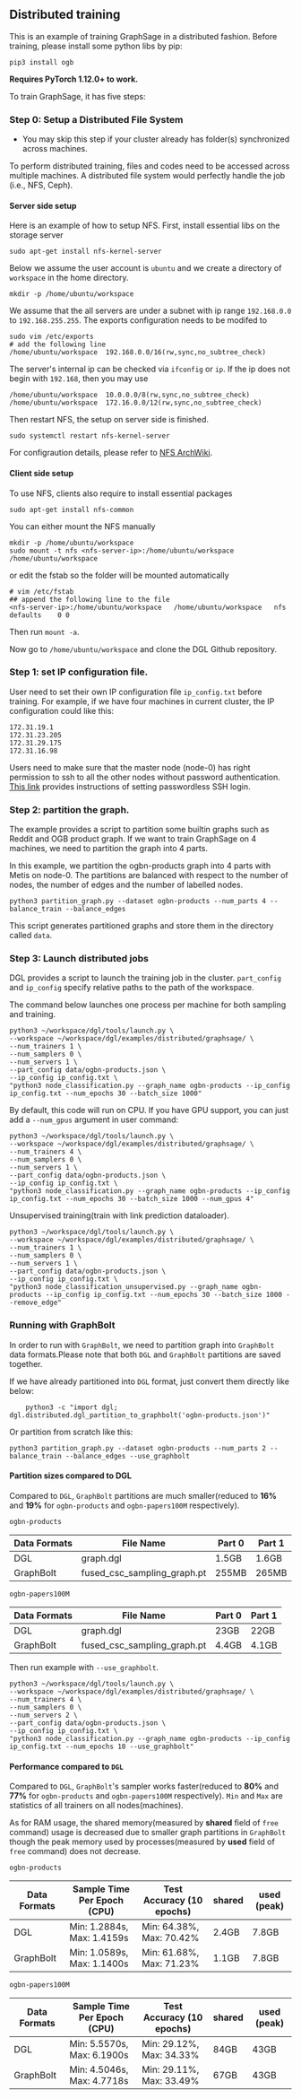 ## Distributed training

This is an example of training GraphSage in a distributed fashion. Before training, please install some python libs by pip:

```
pip3 install ogb
```

**Requires PyTorch 1.12.0+ to work.**

To train GraphSage, it has five steps:

### Step 0: Setup a Distributed File System
* You may skip this step if your cluster already has folder(s) synchronized across machines.

To perform distributed training, files and codes need to be accessed across multiple machines. A distributed file system would perfectly handle the job (i.e., NFS, Ceph).

#### Server side setup
Here is an example of how to setup NFS. First, install essential libs on the storage server

```
sudo apt-get install nfs-kernel-server
```

Below we assume the user account is `ubuntu` and we create a directory of `workspace` in the home directory.

```
mkdir -p /home/ubuntu/workspace
```

We assume that the all servers are under a subnet with ip range `192.168.0.0` to `192.168.255.255`. The exports configuration needs to be modifed to

```
sudo vim /etc/exports
# add the following line
/home/ubuntu/workspace  192.168.0.0/16(rw,sync,no_subtree_check)
```

The server's internal ip can be checked  via `ifconfig` or `ip`. If the ip does not begin with `192.168`, then you may use

```
/home/ubuntu/workspace  10.0.0.0/8(rw,sync,no_subtree_check)
/home/ubuntu/workspace  172.16.0.0/12(rw,sync,no_subtree_check)
```

Then restart NFS, the setup on server side is finished.

```
sudo systemctl restart nfs-kernel-server
```

For configraution details, please refer to [NFS ArchWiki](https://wiki.archlinux.org/index.php/NFS).

#### Client side setup

To use NFS, clients also require to install essential packages

```
sudo apt-get install nfs-common
```

You can either mount the NFS manually

```
mkdir -p /home/ubuntu/workspace
sudo mount -t nfs <nfs-server-ip>:/home/ubuntu/workspace /home/ubuntu/workspace
```

or edit the fstab so the folder will be mounted automatically

```
# vim /etc/fstab
## append the following line to the file
<nfs-server-ip>:/home/ubuntu/workspace   /home/ubuntu/workspace   nfs   defaults	0 0
```

Then run `mount -a`.

Now go to `/home/ubuntu/workspace` and clone the DGL Github repository.

### Step 1: set IP configuration file.

User need to set their own IP configuration file `ip_config.txt` before training. For example, if we have four machines in current cluster, the IP configuration
could like this:

```
172.31.19.1
172.31.23.205
172.31.29.175
172.31.16.98
```

Users need to make sure that the master node (node-0) has right permission to ssh to all the other nodes without password authentication.
[This link](https://linuxize.com/post/how-to-setup-passwordless-ssh-login/) provides instructions of setting passwordless SSH login.

### Step 2: partition the graph.

The example provides a script to partition some builtin graphs such as Reddit and OGB product graph.
If we want to train GraphSage on 4 machines, we need to partition the graph into 4 parts.

In this example, we partition the ogbn-products graph into 4 parts with Metis on node-0. The partitions are balanced with respect to
the number of nodes, the number of edges and the number of labelled nodes.

```
python3 partition_graph.py --dataset ogbn-products --num_parts 4 --balance_train --balance_edges
```

This script generates partitioned graphs and store them in the directory called `data`.


### Step 3: Launch distributed jobs

DGL provides a script to launch the training job in the cluster. `part_config` and `ip_config`
specify relative paths to the path of the workspace.

The command below launches one process per machine for both sampling and training.

```
python3 ~/workspace/dgl/tools/launch.py \
--workspace ~/workspace/dgl/examples/distributed/graphsage/ \
--num_trainers 1 \
--num_samplers 0 \
--num_servers 1 \
--part_config data/ogbn-products.json \
--ip_config ip_config.txt \
"python3 node_classification.py --graph_name ogbn-products --ip_config ip_config.txt --num_epochs 30 --batch_size 1000"
```

By default, this code will run on CPU. If you have GPU support, you can just add a `--num_gpus` argument in user command:

```
python3 ~/workspace/dgl/tools/launch.py \
--workspace ~/workspace/dgl/examples/distributed/graphsage/ \
--num_trainers 4 \
--num_samplers 0 \
--num_servers 1 \
--part_config data/ogbn-products.json \
--ip_config ip_config.txt \
"python3 node_classification.py --graph_name ogbn-products --ip_config ip_config.txt --num_epochs 30 --batch_size 1000 --num_gpus 4"
```

Unsupervised training(train with link prediction dataloader).

```
python3 ~/workspace/dgl/tools/launch.py \
--workspace ~/workspace/dgl/examples/distributed/graphsage/ \
--num_trainers 1 \
--num_samplers 0 \
--num_servers 1 \
--part_config data/ogbn-products.json \
--ip_config ip_config.txt \
"python3 node_classification_unsupervised.py --graph_name ogbn-products --ip_config ip_config.txt --num_epochs 30 --batch_size 1000 --remove_edge"
```

### Running with GraphBolt

In order to run with `GraphBolt`, we need to partition graph into `GraphBolt` data formats.Please note that both `DGL` and `GraphBolt` partitions are saved together.

If we have already partitioned into `DGL` format, just convert them directly like below:

```
    python3 -c "import dgl; dgl.distributed.dgl_partition_to_graphbolt('ogbn-products.json')"
```

Or partition from scratch like this:

```
python3 partition_graph.py --dataset ogbn-products --num_parts 2 --balance_train --balance_edges --use_graphbolt
```

#### Partition sizes compared to DGL

Compared to `DGL`, `GraphBolt` partitions are much smaller(reduced to **16%** and **19%** for `ogbn-products` and `ogbn-papers100M` respectively).

`ogbn-products`

| Data Formats |         File Name            | Part 0 | Part 1 |
| ------------ | ---------------------------- | ------ | ------ |
| DGL          | graph.dgl                    | 1.5GB  | 1.6GB  |
| GraphBolt    | fused_csc_sampling_graph.pt  | 255MB  | 265MB  |

`ogbn-papers100M`

| Data Formats |         File Name            | Part 0 | Part 1 |
| ------------ | ---------------------------- | ------ | ------ |
| DGL          | graph.dgl                    | 23GB   | 22GB   |
| GraphBolt    | fused_csc_sampling_graph.pt  | 4.4GB  | 4.1GB  |

Then run example with `--use_graphbolt`.

```
python3 ~/workspace/dgl/tools/launch.py \
--workspace ~/workspace/dgl/examples/distributed/graphsage/ \
--num_trainers 4 \
--num_samplers 0 \
--num_servers 2 \
--part_config data/ogbn-products.json \
--ip_config ip_config.txt \
"python3 node_classification.py --graph_name ogbn-products --ip_config ip_config.txt --num_epochs 10 --use_graphbolt"
```

#### Performance compared to `DGL`

Compared to `DGL`, `GraphBolt`'s sampler works faster(reduced to **80%** and **77%** for `ogbn-products` and `ogbn-papers100M` respectively). `Min` and `Max` are statistics of all trainers on all nodes(machines).

As for RAM usage, the shared memory(measured by **shared** field of `free` command) usage is decreased due to smaller graph partitions in `GraphBolt` though the peak memory used by processes(measured by **used** field of `free` command) does not decrease.

`ogbn-products`

| Data Formats | Sample Time Per Epoch (CPU) |      Test Accuracy (10 epochs)   |  shared | used (peak) |
| ------------ | --------------------------- | -------------------------------- |  -----  | ---- |
|     DGL      | Min: 1.2884s, Max: 1.4159s  | Min: 64.38%, Max: 70.42%         |  2.4GB  | 7.8GB|
|   GraphBolt  | Min: 1.0589s, Max: 1.1400s  | Min: 61.68%, Max: 71.23%         |  1.1GB  | 7.8GB|


`ogbn-papers100M`

| Data Formats | Sample Time Per Epoch (CPU) |      Test Accuracy (10 epochs)   |  shared | used (peak) |
| ------------ | --------------------------- | -------------------------------- |  -----  | ---- |
|     DGL      | Min: 5.5570s, Max: 6.1900s  | Min: 29.12%, Max: 34.33%         |  84GB   | 43GB |
|   GraphBolt  | Min: 4.5046s, Max: 4.7718s  | Min: 29.11%, Max: 33.49%         |  67GB   | 43GB |
